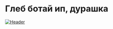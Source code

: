 # Глеб ботай ип, дурашка


[![Header](https://github.com/flexyw1be/DentalProject/blob/master/data/readme.png)](https://github.com/flexyw1be/DentalProject/blob/master/data/readme.png)
